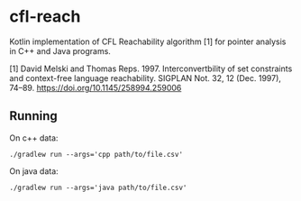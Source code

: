 # cfl-reach
Kotlin implementation of CFL Reachability algorithm [1] for pointer analysis in C++ and Java programs. 

[1] David Melski and Thomas Reps. 1997. Interconvertbility of set constraints and context-free language reachability. SIGPLAN Not. 32, 12 (Dec. 1997), 74–89. https://doi.org/10.1145/258994.259006

## Running

On c++ data:
    
    ./gradlew run --args='cpp path/to/file.csv'

On java data:

    ./gradlew run --args='java path/to/file.csv'
